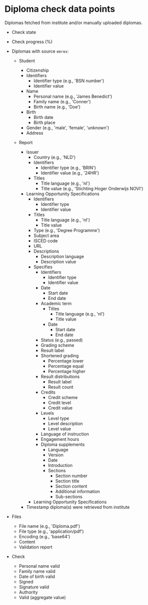 # Diploma check data points

Diplomas fetched from institute and/or manually uploaded diplomas.

* Check state
* Check progress (%)

* Diplomas with source `emrex`:
  * Student
    * Citizenship
    * Identifiers
      * Identifier type (e.g., 'BSN number')
      * Identifier value
    * Name
      * Personal name (e.g., 'James Benedict')
      * Family name (e.g., 'Conner')
      * Birth name (e.g., 'Doe')
    * Birth
      * Birth date
      * Birth place
    * Gender (e.g., 'male', 'female', 'unknown')
    * Address

  * Report
    * Issuer
      * Country (e.g., 'NLD')
      * Identifiers
        * Identifier type (e.g., 'BRIN')
        * Identifier value (e.g., '24HR')
      * Titles
        * Title language (e.g., 'nl')
        * Title value (e.g., 'Stichting Hoger Onderwijs NOVI')
    * Learning Opportunity Specifications
      * Identifiers
        * Identifier type
        * Identifier value
      * Titles
        * Title language (e.g., 'nl')
        * Title value
      * Type (e.g., 'Degree Programme')
      * Subject area
      * ISCED code
      * URL
      * Descriptions
        * Description language
        * Description value
      * Specifies
        * Identifiers
          * Identifier type
          * Identifier value
        * Date
          * Start date
          * End date
        * Academic term
          * Titles
            * Title language (e.g., 'nl')
            * Title value
          * Date
            * Start date
            * End date
        * Status (e.g., passed)
        * Grading scheme
        * Result label
        * Shortened grading
          * Percentage lower
          * Percentage equal
          * Percentage higher
        * Result distributions
          * Result label
          * Result count
        * Credits
          * Credit scheme
          * Credit level
          * Credit value
        * Levels
          * Level type
          * Level description
          * Level value
        * Language of instruction
        * Engagement hours
        * Diploma supplements
          * Language
          * Version
          * Date
          * Introduction
          * Sections
            * Section number
            * Section title
            * Section content
            * Additional information
            * Sub-sections
      * Learning Opportunity Specifications
    * Timestamp diploma(s) were retrieved from institute

* Files
  * File name (e.g., 'Diploma.pdf')
  * File type (e.g., 'application/pdf')
  * Encoding (e.g., 'base64')
  * Content
  * Validation report

* Check
  * Personal name valid
  * Family name valid
  * Date of birth valid
  * Signed
  * Signature valid
  * Authority
  * Valid (aggregate value)
